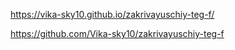 https://vika-sky10.github.io/zakrivayuschiy-teg-f/

https://github.com/Vika-sky10/zakrivayuschiy-teg-f